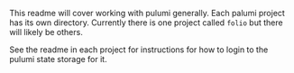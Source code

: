 This readme will cover working with pulumi generally. Each palumi project has its own directory. Currently there is one project called `folio` but there will likely be others.

See the readme in each project for instructions for how to login to the pulumi state storage for it.



